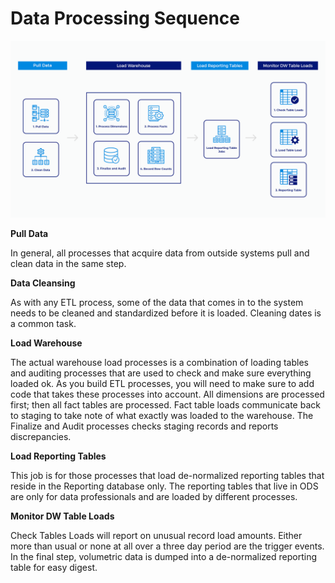 # Data Processing Sequence

![Generalized ETL Job Sequence](../.gitbook/assets/etlflow.png)

**Pull Data**

In general, all processes that acquire data from outside systems pull and clean data in the same step.

**Data Cleansing**

As with any ETL process, some of the data that comes in to the system needs to be cleaned and standardized before it is loaded. Cleaning dates is a common task.

**Load Warehouse**

The actual warehouse load processes is a combination of loading tables and auditing processes that are used to check and make sure everything loaded ok. As you build ETL processes, you will need to make sure to add code that takes these processes into account. All dimensions are processed first; then all fact tables are processed. Fact table loads communicate back to staging to take note of what exactly was loaded to the warehouse. The Finalize and Audit processes checks staging records and reports discrepancies. 

**Load Reporting Tables**

This job is for those processes that load de-normalized reporting tables that reside in the Reporting database only. The reporting tables that live in ODS are only for data professionals and are loaded by different processes.

**Monitor DW Table Loads**

Check Tables Loads will report on unusual record load amounts. Either more than usual or none at all over a three day period are the trigger events. In the final step, volumetric data is dumped into a de-normalized reporting table for easy digest.

